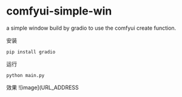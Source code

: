 # comfyui-simple-win
a simple window build by gradio to use the comfyui create function.

 安装
```
pip install gradio
```
 运行
```
python main.py
```
 效果
![image](URL_ADDRESS